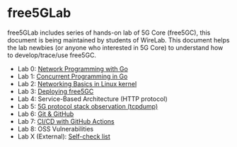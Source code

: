 # free5GLab

free5GLab includes series of hands-on lab of 5G Core (free5GC), this document is being maintained by students of WireLab.
This document helps the lab newbies (or anyone who interested in 5G Core) to understand how to develop/trace/use free5GC.

- Lab 0: [Network Programming with Go](./lab0/README.md)
- Lab 1: [Concurrent Programming in Go](./lab1/README.md)
- Lab 2: [Networking Basics in Linux kernel](./lab2/README.md)
- Lab 3: [Deploying free5GC](./lab3/README.md)
- Lab 4: Service-Based Architecture (HTTP protocol)
- Lab 5: [5G protocol stack observation (tcpdump)](./lab5/README.md)
- Lab 6: [Git & GitHub](./lab6/README.md)
- Lab 7: [CI/CD with GitHub Actions](./lab7/README.md)
- Lab 8: OSS Vulnerabilities
- Lab X (External): [Self-check list](https://hackmd.io/@free5gc-dev/rk8ZHe4wh)
